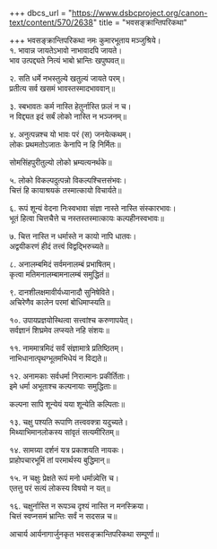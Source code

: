+++
dbcs_url = "https://www.dsbcproject.org/canon-text/content/570/2638"
title = "भवसङ्क्रान्तिपरिकथा"

+++
भवसङ्क्रान्तिपरिकथा
नमः कुमारभूताय मञ्जुश्रिये।  
१. भावान्न जायतेऽभावो नाभावादपि जायते।  
भाव उत्पद्द्यते नित्यं भाबो भ्रान्तिः खपुष्पवत्॥

२. सति धर्मे नभस्तुल्ये खतुल्यं जायते परम्।  
प्रतीत्य सर्व खसमं भावस्तस्मादभाववान्॥

३. स्बभावतः कर्म नास्ति हेतुर्नास्ति फ़लं न च।  
न विद्द्यत इदं सर्बं लोको नास्ति न भञ्जनम्॥

४. अनुत्पन्नश्च यो भावः परं (स) जनयेत्कथम्।  
लोकः प्रथमतोऽजातः केनापि न हि निर्मितः॥

सोमसिंहपुरीतुल्यो लोको भ्रम्यत्यनर्थके॥

५. लोको विकल्पदुत्पन्नो विकल्पश्चित्तसंभवः।  
चित्तं हि कायाश्रयकं तस्मात्कायो विचार्यते॥

६. रूपं शून्यं वेदना निःस्वभावा
संज्ञा नास्ते नास्ति संस्कारभावः।  
भूतं हित्वा चित्तचैत्ते च नस्तस्तस्मात्कायः कल्पहीनस्वभावः॥

७. चित्त नास्ति न धर्मास्ते न कायो नापि धातवः।  
अद्वयीकरणं हीदं तत्त्वं विद्वद्भिरुच्यते॥

८. अनालम्बमिदं सर्वमनालम्बं प्रभाषितम्।  
कृत्वा मतिमनालम्बामनालम्बं समुद्धितं॥

९. दानशीलक्षमावीर्यध्यानादौ सुनिषेविते।  
अचिरेणैव कालेन परमां बोधिमाप्स्यति॥

१०. उपायप्रज्ञयोस्थित्वा सत्त्वांश्च करुणापयेत्।  
सर्वज्ञानं शिघ्रमेव लप्स्यते नहि संशयः॥

११. नाममात्रमिदं सर्वं संज्ञामात्रे प्रतिष्ठितम्।  
नाभिधानात्पृथग्भूतमभिधेयं न विद्यते॥

१२. अनामकाः सर्वधर्मा निरात्मानः प्रकीर्तिताः।  
इमे धर्मा अभूताश्च कल्पनायाः समुद्धिताः॥

कल्पना सापि शून्येयं यया शून्येति कल्पिताः॥

१३. चक्षु पश्यति रूपाणि तत्त्ववक्त्रा यदुच्यते।  
मिथ्याभिमानलोकस्य सांवृतं सत्यमीरितम्॥

१४. सामग्र्या दर्शनं यत्र प्रकाशयति नायकः।  
प्राहोपचारभूमिं तां परमार्थस्य बुद्धिमान्॥

१५. न चक्षुः प्रेक्षते रूपं मनो धर्मान्न्वेत्ति च।  
एतत्तु परं सत्यं लोकस्य विषयो न यत्॥

१६. चक्षुर्नास्ति न रूपञ्च दृश्यं नास्ति न मनस्क्रिया।  
चित्तं स्वप्नसमं भ्रान्तिः सर्वं न सदसन्न च॥

आचार्य आर्यनागार्जुनकृत भवसङ्क्रान्तिपरिकथा सम्पूर्णा॥

